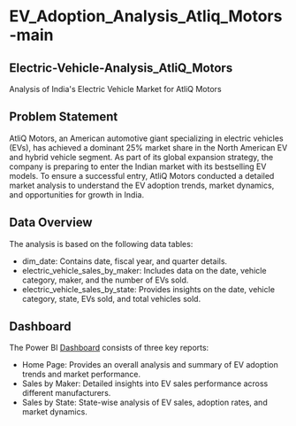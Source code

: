 # EV_Adoption_Analysis_Atliq_Motors-main

## Electric-Vehicle-Analysis_AtliQ_Motors
Analysis of India's Electric Vehicle Market for AtliQ Motors

## Problem Statement
AtliQ Motors, an American automotive giant specializing in electric vehicles (EVs), has achieved a dominant 25% market share in the North American EV and hybrid vehicle segment. As part of its global expansion strategy, the company is preparing to enter the Indian market with its bestselling EV models. To ensure a successful entry, AtliQ Motors conducted a detailed market analysis to understand the EV adoption trends, market dynamics, and opportunities for growth in India.

## Data Overview
The analysis is based on the following data tables:

- dim_date: Contains date, fiscal year, and quarter details.
- electric_vehicle_sales_by_maker: Includes data on the date, vehicle category, maker, and the number of EVs sold.
- electric_vehicle_sales_by_state: Provides insights on the date, vehicle category, state, EVs sold, and total vehicles sold.

## Dashboard
The Power BI [Dashboard](https://app.powerbi.com/view?r=eyJrIjoiY2E1N2VhNDMtODFlZi00YzFlLWFkZGUtN2ViMGQ5NmIyMWQwIiwidCI6ImM2ZTU0OWIzLTVmNDUtNDAzMi1hYWU5LWQ0MjQ0ZGM1YjJjNCJ9) consists of three key reports:
- Home Page: Provides an overall analysis and summary of EV adoption trends and market performance.
- Sales by Maker: Detailed insights into EV sales performance across different manufacturers.
- Sales by State: State-wise analysis of EV sales, adoption rates, and market dynamics.
